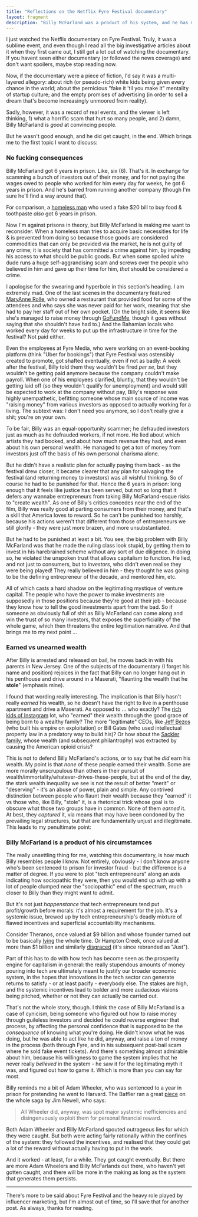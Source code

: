```yaml
---
title: "Reflections on the Netflix Fyre Festival documentary"
layout: fragment
description: "Billy McFarland was a product of his system, and he has more in common with 'legitimate' wealthy people than they'd like to admit."
---
```


I just watched the Netflix documentary on Fyre Festival. Truly, it was a sublime event, and even though I read all the big investigative articles about it when they first came out, I still got a lot out of watching the documentary. If you havent seen either documentary (or followed the news coverage) and don't want spoilers, maybe stop reading now.

Now, if the documentary were a piece of fiction, I'd say it was a multi-layered allegory: about rich (or pseudo-rich) white kids being given every chance in the world; about the pernicious "fake it 'til you make it" mentality of startup culture; and the empty promises of advertising (in order to sell a dream that's become increasingly unmoored from reality).

Sadly, however, it was a record of real events, and the viewer is left thinking, 1) what a horrific scam that hurt so many people, and 2) damn, Billy McFarland is _good_ at convincing people.

But he wasn't good enough, and he did get caught, in the end. Which brings me to the first topic I want to discuss:

### No fucking consequences

Billy McFarland got 6 years in prison. Like, six (6). That's it. In exchange for scamming a bunch of investors out of their money, and for not paying the wages owed to people who worked for him every day for weeks, he got 6 years in prison. And he's barred from running another company (though I'm sure he'll find a way around that).

For comparison, a [homeless man](https://www.independent.co.uk/news/world/americas/homeless-man-toothpaste-food-counterfeit-20-bill-prison-six-years-new-york-a8745861.html) who used a fake $20 bill to buy food & toothpaste _also_ got 6 years in prison.

Now I'm against prisons in theory, but Billy McFarland is making me want to reconsider. When a homeless man tries to acquire basic necessities for life & is prevented from doing so because those goods are considered commodities that can only be provided via the market, he is not guilty of any crime; it is society that has committed a crime against him, by impeding his access to what should be public goods. But when some spoiled white dude runs a huge self-aggrandising scam and screws over the people who believed in him and gave up their time for him, _that_ should be considered a crime.

I apologise for the swearing and hyperbole in this section's heading. I am extremely mad. One of the last scenes in the documentary featured [MaryAnne Rolle](https://www.goodmorningamerica.com/culture/story/fyre-festival-fallout-bahamas-restaurant-owner-receives-60544435), who owned a restaurant that provided food for some of the attendees and who says she was never paid for her work, meaning that she had to pay her staff out of her own pocket. (On the bright side, it seems like she's managed to raise money through [GoFundMe](https://www.goodmorningamerica.com/culture/story/fyre-festival-fallout-bahamas-restaurant-owner-receives-60544435), though it goes without saying that she shouldn't have had to.) And the Bahamian locals who worked every day for weeks to put up the infrastructure in time for the festival? Not paid either.

Even the employees at Fyre Media, who were working on an event-booking platform (think "Uber for bookings") that Fyre Festival was ostensibly created to promote, got shafted eventually, even if not as badly: A week after the festival, Billy told them they wouldn't be fired _per se_, but they wouldn't be getting paid anymore because the company couldn't make payroll. When one of his employees clarified, bluntly, that they wouldn't be getting laid off (so they wouldn't qualify for unemployment) and would still be expected to work at the company without pay, Billy's response was highly unempathetic, befitting someone whose main source of income was "raising money" from various investors as opposed to actually working for a living. The subtext was: I don't need you anymore, so I don't really give a shit; you're on your own.

To be fair, Billy was an equal-opportunity scammer; he defrauded investors just as much as he defrauded workers, if not more. He lied about which artists they had booked, and about how much revenue they had, and even about his own personal wealth. He managed to get a ton of money from investors just off the basis of his own personal charisma alone.

But he didn't have a realistic plan for actually paying them back - as the festival drew closer, it became clearer that any plan for salvaging the festival (and returning money to investors) was all wishful thinking. So of course he had to be punished for that. Hence the 6 years in prison: long enough that it feels like justice has been served, but not so long that it defers any wannabe entrepreneurs from taking Billy McFarland-esque risks to "create wealth". As one of Billy's critics concedes near the end of the film, Billy was really good at parting consumers from their money, and that's a skill that America loves to reward. So he can't be punished too harshly, because his actions weren't that different from those of entrepreneurs we still glorify - they were just more brazen, and more unsubstantiated.

But he had to be punished at least a bit. You see, the big problem with Billy McFarland was that he made the ruling class look stupid, by getting them to invest in his harebrained scheme without any sort of due diligence. In doing so, he violated the unspoken trust that allows capitalism to function. He lied, and not just to consumers, but to _investors_, who didn't even realise they were being played! They really believed in him - they thought he was going to be the defining entrepreneur of the decade, and mentored him, etc.

All of which casts a hard shadow on the legitimating mystique of venture capital. The people who have the power to make investments are supposedly in those positions because they're good at their job - because they know how to tell the good investments apart from the bad. So if someone as obviously full of shit as Billy McFarland can come along and win the trust of so many investors, that exposes the superficiality of the whole game, which then threatens the entire legitimation narrative. And that brings me to my next point ...

### Earned vs unearned wealth

After Billy is arrested and released on bail, he moves back in with his parents in New Jersey. One of the subjects of the documentary (I forget his name and position) rejoices in the fact that Billy can no longer hang out in his penthouse and drive around in a Maserati, "flaunting the wealth that he **stole**" (emphasis mine).

I found that wording really interesting. The implication is that Billy hasn't really _earned_ his wealth, so he doesn't have the right to live in a penthouse apartment and drive a Maserati. As opposed to ... who exactly? The [rich kids of Instagram](https://www.jacobinmag.com/2015/06/rich-kids-of-instagram-berger-ways-of-seeing/) lot, who "earned" their wealth through the good grace of being born to a wealthy family? The more "legitimate" CEOs, like [Jeff Bezos](/posts/fragments-19) (who built his empire on exploitation) or Bill Gates (who used intellectual property law in a predatory way to build his)? Or how about the [Sackler family](https://www.cbsnews.com/news/purdue-pharma-lawsuit-massachusetts-attorney-general-blames-sackler-family-for-creating-opioid-crisis-oxycontin/), whose wealth (and subsequent philantrophy) was extracted by causing the American opioid crisis?

This is not to defend Billy McFarland's actions, or to say that he _did_ earn his wealth. My point is that _none_ of these people earned their wealth. Some are more morally unscrupulous than others in their pursuit of wealth/immortality/whatever-drives-these-people, but at the end of the day, the stark wealth inequality we see is not the result of better "merit" or "deserving" - it's an abuse of power, plain and simple. Any contrived distinction between people who flaunt their wealth because they "earned" it vs those who, like Billy, "stole" it, is a rhetorical trick whose goal is to obscure what those two groups have in common. None of them _earned_ it. At best, they _captured_ it, via means that may have been condoned by the prevailing legal structures, but that are fundamentally unjust and illegitimate. This leads to my penultimate point:

### Billy McFarland is a product of his circumstamces

The really unsettling thing for me, watching this documentary, is how much Billy resembles people I know. Not entirely, obviously - I don't know anyone who's been sentenced to prison for investor fraud - but the difference is a matter of degree. If you were to plot "tech entrepreneurs" along an axis indicating how sociopathic they were, then you would end up with up with a lot of people clumped near the "sociopathic" end of the spectrum, much closer to Billy than they might want to admit. 

But it's not just _happenstance_ that tech entrepreneurs tend put profit/growth before morals: it's almost a requirement for the job. It's a systemic issue, brewed up by tech entrepreneurship's deadly mixture of flawed incentives and superficial accountability mechanisms.

Consider Theranos, once valued at $9 billion and whose founder turned out to be basically [lying](https://www.theverge.com/2019/1/25/18197713/the-inventor-review-theranos-scandal-silicon-valley-startup-elizabeth-holmes-fraud-sundance-2019) the whole time. Or Hampton Creek, once valued at more than $1 billion and similarly [disgraced](https://www.foodbusinessnews.net/articles/11575-what-happened-to-hampton-creek) (it's since rebranded as "Just").

Part of this has to do with how tech has become seen as the prosperity engine for capitalism in general: the really stupendous amounts of money pouring into tech are ultimately meant to justify our broader economic system, in the hopes that innovations in the tech sector can generate returns to satisfy - or at least pacify - everybody else. The stakes are high, and the systemic incentives lead to bolder and more audacious visions being pitched, whether or not they can actually be carried out.

That's not the whole story, though. I think the case of Billy McFarland is a case of cynicism, being someone who figured out how to raise money through guileless investors and decided he could reverse engineer that process, by affecting the personal confidence that is supposed to be the _consequence_ of knowing what you're doing. He didn't know what he was doing, but he was able to act like he did, anyway, and raise a ton of money in the process (both through Fyre, and in his subsequent post-bail scam where he sold fake event tickets). And there's something almost admirable about him, because his willingness to game the system implies that he never really _believed_ in the system - he saw it for the legitimating myth it was, and figured out how to game it. Which is more than you can say for most.

Billy reminds me a bit of Adam Wheeler, who was sentenced to a year in prison for pretending he went to Harvard. The Baffler ran a great [piece](https://thebaffler.com/salvos/adam-wheeler-went-to-harvard) on the whole saga by Jim Newell, who says:

> All Wheeler did, anyway, was spot major systemic inefficiencies and disingenuously exploit them for personal financial reward.

Both Adam Wheeler and Billy McFarland spouted outrageous lies for which they were caught. But both were acting fairly rationally within the confines of the system: they followed the incentives, and realised that they could get a lot of the reward without actually having to put in the work.

And it worked - at least, for a while. They got caught eventually. But there are more Adam Wheelers and Billy McFarlands out there, who haven't yet gotten caught, and there will be more in the making as long as the system that generates them persists.

***

There's more to be said about Fyre Festival and the heavy role played by influencer marketing, but I'm almost out of time, so I'll save that for another post. As always, thanks for reading.
